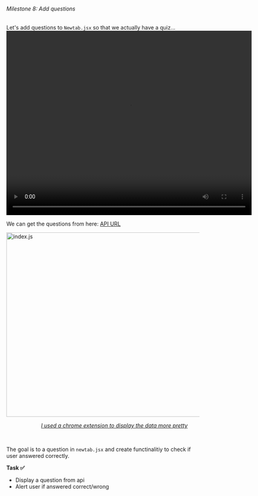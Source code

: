 ###### Milestone 8: Add questions

Let's add questions to `Newtab.jsx` so that we actually have a quiz...
<video width="640" height="480" controls preload>
  <source src="/chrome-extension/m8-1.mp4" type="video/mp4">
  Your browser does not support the video tag.
</video>


We can get the questions from here: <a href="https://vdoqyjbnpwqkafxxssbb.supabase.co/rest/v1/questions?apikey=eyJhbGciOiJIUzI1NiIsInR5cCI6IkpXVCJ9.eyJpc3MiOiJzdXBhYmFzZSIsInJlZiI6InZkb3F5amJucHdxa2FmeHhzc2JiIiwicm9sZSI6ImFub24iLCJpYXQiOjE3MTEzNzIyMTUsImV4cCI6MjAyNjk0ODIxNX0.luuvoKY-udlAaD83Qf5pElsetmXVwPetr6C-v5gpjDg" target="_blank" style="text-decoration: underline;">API URL</a> 


<img src="/chrome-extension/image33.png" alt="index.js" width="640" height="480">


&nbsp;&nbsp;&nbsp;&nbsp;&nbsp;&nbsp;&nbsp;&nbsp;&nbsp;&nbsp;&nbsp;&nbsp;&nbsp;&nbsp;&nbsp;&nbsp;&nbsp;&nbsp;&nbsp;&nbsp;&nbsp;&nbsp;&nbsp;<i><a href="https://chromewebstore.google.com/detail/json-formatter/bcjindcccaagfpapjjmafapmmgkkhgoa?hl=en" target="_blank" style="text-decoration: underline;">I used a chrome extension to display the data more pretty</a></i>

<br>

The goal is to a question in `newtab.jsx` and create  functinalitiy to check if user answered correctly.


**Task ✅**
- Display a question from api
- Alert user if answered correct/wrong